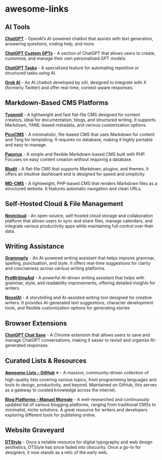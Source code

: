 # awesome-links

## AI Tools

**[ChatGPT](https://chatgpt.com/)** - OpenAI’s AI-powered chatbot that assists with text generation, answering questions, coding help, and more.

**[ChatGPT Custom GPTs](https://chatgpt.com/gpts/mine)** - A section of ChatGPT that allows users to create, customize, and manage their own personalized GPT models.

**[ChatGPT Tasks](https://chatgpt.com/tasks)** - A specialized feature for automating repetitive or structured tasks using AI.

**[Grok AI](https://grok.com/)** - An AI chatbot developed by xAI, designed to integrate with X (formerly Twitter) and offer real-time, context-aware responses.


## Markdown-Based CMS Platforms

**[Typemill](https://typemill.net/)** - A lightweight and fast flat-file CMS designed for content creators, ideal for documentation, blogs, and structured writing. It supports Markdown, YAML-based metadata, and various customization options.

**[PicoCMS](https://picocms.org/)** - A minimalistic, file-based CMS that uses Markdown for content and Twig for templating. It requires no database, making it highly portable and easy to manage.

**[Papyrus](https://soma-php.github.io/papyrus/index.html)** - A simple and flexible Markdown-based CMS built with PHP. Focuses on easy content creation without requiring a database.

**[Bludit](https://www.bludit.com/)** - A flat-file CMS that supports Markdown, plugins, and themes. It offers an intuitive dashboard and is designed for speed and simplicity.

**[MD-CMS](https://github.com/philipptrenz/md-cms)** - A lightweight, PHP-based CMS that renders Markdown files as a structured website. It features automatic navigation and clean URLs.

## Self-Hosted Cloud & File Management

**[Nextcloud](https://nextcloud.com/)** - An open-source, self-hosted cloud storage and collaboration platform that allows users to sync and share files, manage calendars, and integrate various productivity apps while maintaining full control over their data.

## Writing Assistance

**[Grammarly](https://www.grammarly.com/)** - An AI-powered writing assistant that helps improve grammar, spelling, punctuation, and style. It offers real-time suggestions for clarity and conciseness across various writing platforms.

**[ProWritingAid](https://prowritingaid.com/)** - A powerful AI-driven writing assistant that helps with grammar, style, and readability improvements, offering detailed insights for writers.

**[NovelAI](https://novelai.net/)** - A storytelling and AI-assisted writing tool designed for creative writers. It provides AI-generated text suggestions, character development tools, and flexible customization options for generating stories


## Browser Extensions

**[ChatGPT Chat Save](https://chromewebstore.google.com/detail/chatgpt-chat-save/bgkkpfkeoadobimmbgpmkkmahcajlkia)** - A Chrome extension that allows users to save and manage ChatGPT conversations, making it easier to revisit and organize AI-generated responses.


## Curated Lists & Resources

**[Awesome Lists – GitHub](https://github.com/sindresorhus/awesome) ⭐️** - A massive, community-driven collection of high-quality lists covering various topics, from programming languages and tools to design, productivity, and beyond. Maintained on GitHub, this serves as a gateway to curated knowledge across the internet.

**[Blog Platforms – Manuel Moreale](https://manuelmoreale.com/blog-platforms)** - A well-researched and continuously updated list of various blogging platforms, ranging from traditional CMSs to minimalist, niche solutions. A great resource for writers and developers exploring different tools for publishing online.

## Website Graveyard

**[DTStyle](https://dtstyle.net/)** - Once a notable resource for digital typography and web design aesthetics, DTStyle has since faded into obscurity. Once a go-to for designers, it now stands as a relic of the early web.
